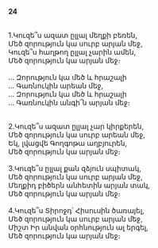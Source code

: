 **24**

\
1.Կուզե՞ս ազատ ըլլալ մեղքի բեռեն,\
Մեծ զորություն կա սուրբ արյան մեջ,\
Կուզե՞ս հաղթող ըլլալ չարին ամեն,\
Մեծ զորություն կա արյան մեջ։\
\
 ... Զորություն կա մեծ և հրաշալի\
 ... Գառնուկին արեան մեջ,\
 ... Զորություն կա մեծ և հրաշալի\
 ... Գառնուկին անգի՜ն արյան մեջ։

\
2.Կուզե՞ս ազատ ըլլալ չար կիրքերեն,\
Մեծ զորություն կա սուրբ արեան մեջ,\
Եկ, լվացվե Գողգոթա աղբյուրեն,\
Մեծ զորություն կա արյան մեջ։\
\
3.Կուզե՞ս ըլլալ քան զձյուն սպիտակ,\
Մեծ զորություն կա սուրբ արյան մեջ,\
Մեղքիդ բիծերն անհետին արյան տակ,\
Մեծ զորություն կա արյան մեջ։\
\
4.Կուզե՞ս Տիրոջդ՝ Հիսուսին ծառայել,\
Մեծ զորություն կա սուրբ արյան մեջ,\
Միշտ Իր անվան օրհնություն ալ երգել,\
Մեծ զորություն կա արյան մեջ։
